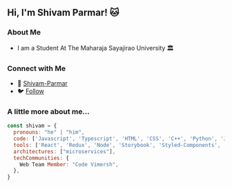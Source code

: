 ## Hi, I'm Shivam Parmar! 🐱

### About Me

- I am a Student At The Maharaja Sayajirao University 🏛️

### Connect with Me

- 💼 [Shivam-Parmar](https://www.linkedin.com/in/shivam-parmar007/)
- 🐦 [Follow](https://github.com/ShivamP0077/)


### A little more about me...

```javascript
const shivam = {
  pronouns: "he" | "him",
  code: ['Javascript', 'Typescript', 'HTML', 'CSS', 'C++', 'Python', 'Java'],
  tools: ['React', 'Redux', 'Node', 'Storybook', 'Styled-Components', 'Jest', 'Docker'],
  architectures: ["microservices"],
  techCommunities: {
    Web Team Member: "Code Vimersh",
  },
}
